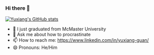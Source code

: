 ### Hi there 👋
[![Yuxiang's GitHub stats](https://github-readme-stats.vercel.app/api?username=yxguan)](https://github.com/anuraghazra/github-readme-stats)

- 🌱 I just graduated from McMaster University
- 💬 Ask me about how to procrastinate
- 📫 How to reach me: https://www.linkedin.com/in/yuxiang-guan/
- 😄 Pronouns: He/Him

